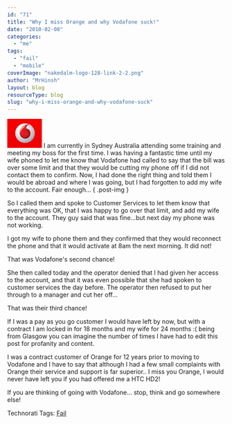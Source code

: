 ```yaml
---
id: "71"
title: "Why I miss Orange and why Vodafone suck!"
date: "2010-02-08"
categories:
  - "me"
tags:
  - "fail"
  - "mobile"
coverImage: "nakedalm-logo-128-link-2-2.png"
author: "MrHinsh"
layout: blog
resourceType: blog
slug: "why-i-miss-orange-and-why-vodafone-suck"
---
```


<rant>

![logo](images/d7b5cd926c08_137EA-logo_-1-1.gif) I am currently in Sydney Australia attending some training and meeting my boss for the first time. I was having a fantastic time until my wife phoned to let me know that Vodafone had called to say that the bill was over some limit and that they would be cutting my phone off if I did not contact them to confirm. Now, I had done the right thing and told them I would be abroad and where I was going, but I had forgotten to add my wife to the account. Fair enough…
{ .post-img }

So I called them and spoke to Customer Services to let them know that everything was OK, that I was happy to go over that limit, and add my wife to the account. They guy said that was fine…but next day my phone was not working.

I got my wife to phone them and they confirmed that they would reconnect the phone and that it would activate at 8am the next morning. It did not!

That was Vodafone's second chance!

She then called today and the operator denied that I had given her access to the account, and that it was even possible that she had spoken to customer services the day before. The operator then refused to put her through to a manager and cut her off…

That was their third chance!

If I was a pay as you go customer I would have left by now, but with a contract I am locked in for 18 months and my wife for 24 months :( being from Glasgow you can imagine the number of times I have had to edit this post for profanity and content.

I was a contract customer of Orange for 12 years prior to moving to Vodafone and I have to say that although I had a few small complaints with Orange their service and support is far superior.. I miss you Orange, I would never have left you if you had offered me a HTC HD2!

If you are thinking of going with Vodafone… stop, think and go somewhere else!

</rant>

Technorati Tags: [Fail](http://technorati.com/tags/Fail)
